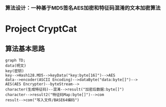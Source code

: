 ### 算法设计：一种基于MD5签名AES加密和特征码混淆的文本加密算法
# Project CryptCat

## 算法基本思路
```mermaid
graph TD;
data(明文)
key(密钥)
key-->Hash128.MD5-->keyData("key:byte[16]")-->AES
data-->encoder(ASCII Encoding)-->dataByte("data:byte[]")-->
AES(AES Encrypter)--byteStream-->
character(生成特征码)--混淆-->result("加密后数据:byte[]")
character-->result2("特征码Map:byte[]")-->com
result-->com("写入文件/BASE64编码")

```